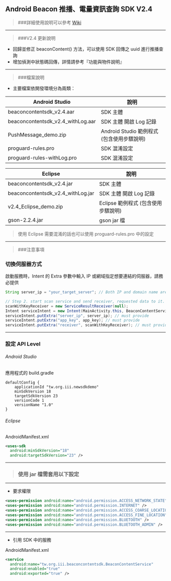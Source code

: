 ## Android Beacon 推播、電量資訊查詢 SDK V2.4


> ###詳細使用說明可以參考 [Wiki](https://github.com/iii-bolinli/Beacon-Content/wiki)

---

> ###V2.4 更新說明

* 回歸並修正 beaconContent() 方法，可以使用 SDK 回傳之 uuid 進行推播查詢
* 增加偵測中狀態碼回傳，詳情請參考『功能與物件說明』


---

> ###檔案說明

* 主要檔案依開發環境分為兩類：

Android Studio | 說明 |
------------ | ------------
beaconcontentsdk_v2.4.aar | SDK 主體 |
beaconcontentsdk_v2.4_withLog.aar | SDK 主體 開啟 Log 記錄 |
PushMessage_demo.zip | Android Studio 範例程式 (包含使用步驟說明) |
proguard-rules.pro | SDK 混淆設定 |
proguard-rules-withLog.pro | SDK 混淆設定 |

Eclipse | 說明 |
------------ | ------------
beaconcontentsdk_v2.4.jar | SDK 主體 |
beaconcontentsdk_v2.4_withLog.jar | SDK 主體 開啟 Log 記錄 |
v2.4_Eclipse_demo.zip | Eclipse 範例程式 (包含使用步驟說明)|
gson-2.2.4.jar | gson jar 檔 |

> 使用 Eclipse 需要混淆的話也可以使用 proguard-rules.pro 中的設定

---

> ###注意事項

### 切換伺服器方式

啟動服務時，Intent 的 Extra 參數中輸入 IP 或網域指定想要連結的伺服器，請務必提供

```java
String server_ip = "your_target_server"; // Both IP and domain name are acceptable.

// Step 2. start scan service and send receiver, requested data to it.
scanWithKeyReceiver = new ServiceResultReceiver(null);
Intent serviceIntent = new Intent(MainActivity.this, BeaconContentService.class);
serviceIntent.putExtra("server_ip", server_ip); // must provide
serviceIntent.putExtra("app_key", app_key); // must provide
serviceIntent.putExtra("receiver", scanWithKeyReceiver); // must provide
```
---

### 設定 API Level

###### Android Studio

應用程式的 build.gradle
```
defaultConfig {
    applicationId "tw.org.iii.newsdkdemo"
    minSdkVersion 18
    targetSdkVersion 23
    versionCode 1
    versionName "1.0"
}
```
###### Eclipse

AndroidManifest.xml
```xml
<uses-sdk
  android:minSdkVersion="18"
  android:targetSdkVersion="23" />
```
---
> ### 使用 jar 檔需套用以下設定
---

* 要求權限

```xml
<uses-permission android:name="android.permission.ACCESS_NETWORK_STATE" />
<uses-permission android:name="android.permission.INTERNET" />
<uses-permission android:name="android.permission.ACCESS_COARSE_LOCATION" />
<uses-permission android:name="android.permission.ACCESS_FINE_LOCATION" />
<uses-permission android:name="android.permission.BLUETOOTH" />
<uses-permission android:name="android.permission.BLUETOOTH_ADMIN" />
```
---

* 引用 SDK 中的服務

AndroidManifest.xml

```xml
<service
  android:name="tw.org.iii.beaconcontentsdk.BeaconContentService"
  android:enabled="true"
  android:exported="true" />
```
